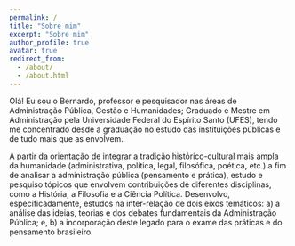 ```yaml
---
permalink: /
title: "Sobre mim"
excerpt: "Sobre mim"
author_profile: true
avatar: true
redirect_from: 
  - /about/
  - /about.html
---
```


Olá! Eu sou o Bernardo, professor e pesquisador nas áreas de Administração Pública,
Gestão e Humanidades; Graduado e Mestre em Administração pela Universidade Federal 
do Espírito Santo (UFES), tendo me concentrado desde a graduação no estudo das
instituições públicas e de tudo mais que as envolvem. 

A partir da orientação de integrar a tradição histórico-cultural mais ampla da 
humanidade (administrativa, política, legal, filosófica, poética, etc.) a fim
de analisar a administração pública (pensamento e prática), estudo e pesquiso 
tópicos que envolvem contribuições de diferentes disciplinas, como a História, 
a Filosofia e a Ciência Política. Desenvolvo, especificadamente, estudos na 
inter-relação de dois eixos temáticos: a) a análise das ideias, teorias e dos 
debates fundamentais da Administração Pública; e, b) a incorporação deste legado 
para o exame das práticas e do pensamento brasileiro.  
